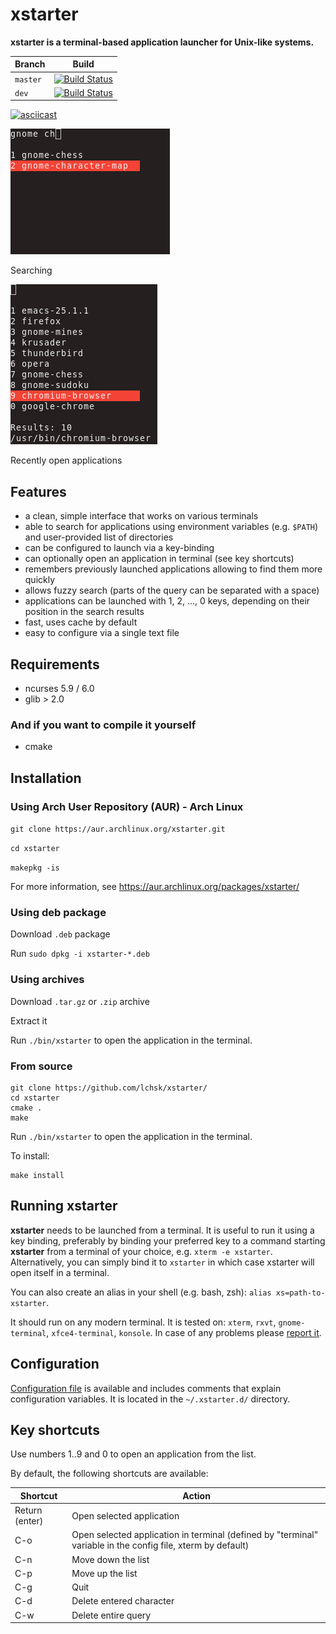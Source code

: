 # xstarter

**xstarter is a terminal-based application launcher for Unix-like systems.**

| Branch | Build |
| --- | --- |
|`master`|[![Build Status](https://travis-ci.org/lchsk/xstarter.svg?branch=master)](https://travis-ci.org/lchsk/xstarter)|
|`dev`|[![Build Status](https://travis-ci.org/lchsk/xstarter.svg?branch=dev)](https://travis-ci.org/lchsk/xstarter)|

[![asciicast](https://asciinema.org/a/45bfamrd5zkz7uv3x6rrasra7.png)](https://asciinema.org/a/45bfamrd5zkz7uv3x6rrasra7)

![xstarter](xstarter_1.png)

Searching

![xstarter](xstarter_2.png)

Recently open applications

## Features

* a clean, simple interface that works on various terminals
* able to search for applications using environment variables (e.g. `$PATH`) and user-provided list of directories
* can be configured to launch via a key-binding
* can optionally open an application in terminal (see key shortcuts)
* remembers previously launched applications allowing to find them more quickly
* allows fuzzy search (parts of the query can be separated with a space)
* applications can be launched with 1, 2, ..., 0 keys, depending on their position in the search results
* fast, uses cache by default
* easy to configure via a single text file

## Requirements

* ncurses 5.9 / 6.0
* glib > 2.0

### And if you want to compile it yourself

* cmake

## Installation

### Using Arch User Repository (AUR) - Arch Linux

`git clone https://aur.archlinux.org/xstarter.git`

`cd xstarter`

`makepkg -is`

For more information, see https://aur.archlinux.org/packages/xstarter/

### Using **deb** package

Download `.deb` package

Run `sudo dpkg -i xstarter-*.deb`

### Using archives

Download `.tar.gz` or `.zip` archive

Extract it

Run `./bin/xstarter` to open the application in the terminal.

### From source

```
git clone https://github.com/lchsk/xstarter/
cd xstarter
cmake .
make
```

Run `./bin/xstarter` to open the application in the terminal.

To install:

```
make install
```

## Running xstarter

**xstarter** needs to be launched from a terminal. It is useful to run it using a key binding, preferably by binding your preferred key to a command starting **xstarter** from a terminal of your choice, e.g. `xterm -e xstarter`. Alternatively, you can simply bind it to `xstarter` in which case xstarter will open itself in a terminal.

You can also create an alias in your shell (e.g. bash, zsh): `alias xs=path-to-xstarter`.

It should run on any modern terminal. It is tested on: `xterm`, `rxvt`, `gnome-terminal`, `xfce4-terminal`, `konsole`. In case of any problems please [report it](https://github.com/lchsk/xstarter/issues/new).

## Configuration

[Configuration file](./xstarter.conf) is available and includes comments that explain configuration variables. It is located in the `~/.xstarter.d/` directory.

## Key shortcuts

Use numbers 1..9 and 0 to open an application from the list.

By default, the following shortcuts are available:

| Shortcut | Action |
| --- | --- |
|Return (enter)|Open selected application|
|C-o|Open selected application in terminal (defined by "terminal" variable in the config file, xterm by default)|
|C-n|Move down the list|
|C-p|Move up the list|
|C-g|Quit|
|C-d|Delete entered character|
|C-w|Delete entire query|

